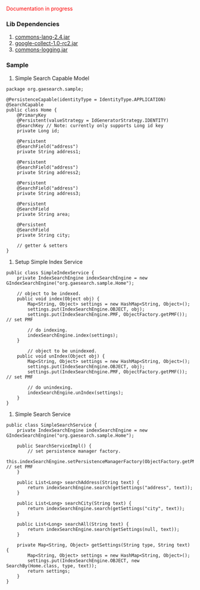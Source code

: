 <font color='red'>Documentation in progress</font>

### Lib Dependencies ###
  1. [commons-lang-2.4.jar](http://commons.apache.org/lang/)
  1. [google-collect-1.0-rc2.jar](http://code.google.com/p/google-collections/)
  1. [commons-logging.jar](http://commons.apache.org/logging/)

### Sample ###
  1. Simple Search Capable Model
```
package org.gaesearch.sample;

@PersistenceCapable(identityType = IdentityType.APPLICATION)
@SearchCapable
public class Home {
	@PrimaryKey
	@Persistent(valueStrategy = IdGeneratorStrategy.IDENTITY)
	@SearchKey // Note: currently only supports Long id key
	private Long id;

	@Persistent
	@SearchField("address")
	private String address1;

	@Persistent
	@SearchField("address")
	private String address2;

	@Persistent
	@SearchField("address")
	private String address3;

	@Persistent
	@SearchField
	private String area;

	@Persistent
	@SearchField
	private String city;

	// getter & setters
}
```
  1. Setup Simple Index Service
```
public class SimpleIndexService {
	private IndexSearchEngine indexSearchEngine = new GIndexSearchEngine("org.gaesearch.sample.Home");

	// object to be indexed.
	public void index(Object obj) {
		Map<String, Object> settings = new HashMap<String, Object>();
		settings.put(IndexSearchEngine.OBJECT, obj);
		settings.put(IndexSearchEngine.PMF, ObjectFactory.getPMF()); // set PMF

		// do indexing.
		indexSearchEngine.index(settings);
	}

        // object to be unindexed.
	public void unIndex(Object obj) {
		Map<String, Object> settings = new HashMap<String, Object>();
		settings.put(IndexSearchEngine.OBJECT, obj);
		settings.put(IndexSearchEngine.PMF, ObjectFactory.getPMF()); // set PMF

		// do unindexing.
		indexSearchEngine.unIndex(settings);
	}
}
```
  1. Simple Search Service
```
public class SimpleSearchService {
	private IndexSearchEngine indexSearchEngine = new GIndexSearchEngine("org.gaesearch.sample.Home");

	public SearchServiceImpl() {
	    // set persistence manager factory.
	    this.indexSearchEngine.setPersistenceManagerFactory(ObjectFactory.getPMF()); // set PMF
	}

	public List<Long> searchAddress(String text) {
		return indexSearchEngine.search(getSettings("address", text));
	}

	public List<Long> searchCity(String text) {
		return indexSearchEngine.search(getSettings("city", text));
	}

	public List<Long> searchAll(String text) {
		return indexSearchEngine.search(getSettings(null, text));
	}

	private Map<String, Object> getSettings(String type, String text) {
		Map<String, Object> settings = new HashMap<String, Object>();
		settings.put(IndexSearchEngine.OBJECT, new SearchBy(Home.class, type, text));
		return settings;
	}
}
```